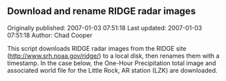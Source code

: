 ## Download and rename RIDGE radar images

Originally published: 2007-01-03 07:51:18
Last updated: 2007-01-03 07:51:18
Author: Chad Cooper

This script downloads RIDGE radar images from the RIDGE site (http://www.srh.noaa.gov/ridge/) to a local disk, then renames them with a timestamp. In the case below, the One-Hour Precipitation total image and associated world file for the Little Rock, AR station (LZK) are downloaded.